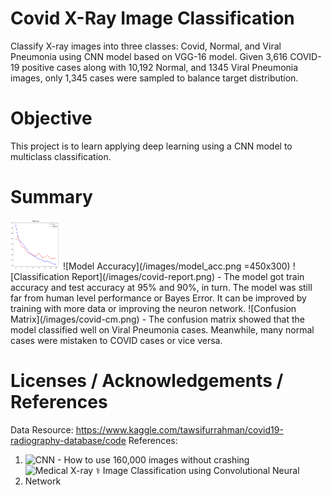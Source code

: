 # Covid X-Ray Image Classification
Classify X-ray images into three classes: Covid, Normal, and Viral Pneumonia using CNN model based on VGG-16 model. Given 3,616 COVID-19 positive cases along with 10,192 Normal, and 1345 Viral Pneumonia images, only 1,345 cases were sampled to balance target distribution.

# Objective
This project is to learn applying deep learning using a CNN model to multiclass classification.

# Summary
<img src="/images/model_loss.png" width="80" height="80">
![Model Accuracy](/images/model_acc.png =450x300)
![Classification Report](/images/covid-report.png)
- The model got train accuracy and test accuracy at 95% and 90%, in turn. The model was still far from human level performance or Bayes Error. It can be improved by training with more data or improving the neuron network.
![Confusion Matrix](/images/covid-cm.png)
- The confusion matrix showed that the model classified well on Viral Pneumonia cases. Meanwhile, many normal cases were mistaken to COVID cases or vice versa.

# Licenses / Acknowledgements / References
Data Resource: https://www.kaggle.com/tawsifurrahman/covid19-radiography-database/code
References:
1) ![CNN - How to use 160,000 images without crashing](https://www.kaggle.com/vbookshelf/cnn-how-to-use-160-000-images-without-crashing)
2) ![Medical X-ray ⚕️ Image Classification using Convolutional Neural Network](https://towardsdatascience.com/medical-x-ray-%EF%B8%8F-image-classification-using-convolutional-neural-network-9a6d33b1c2a)
